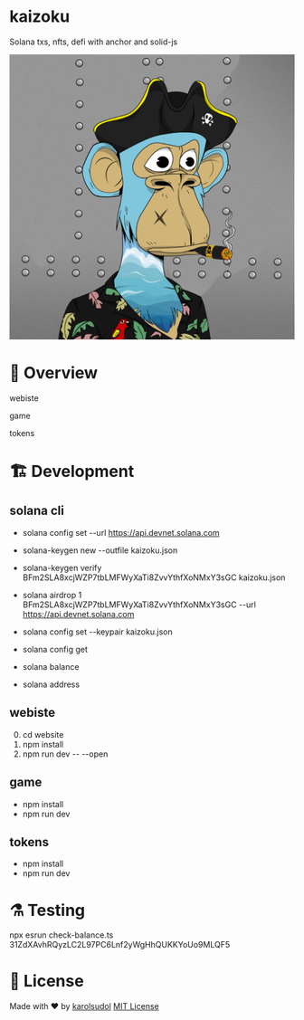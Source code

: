 # kaizoku

Solana txs, nfts, defi with anchor and solid-js

![](assets/pirate.jpeg)


# 📃 Overview

webiste

game

tokens


# 🏗️ Development

## solana cli

- solana config set --url https://api.devnet.solana.com 

- solana-keygen new --outfile kaizoku.json

- solana-keygen verify BFm2SLA8xcjWZP7tbLMFWyXaTi8ZvvYthfXoNMxY3sGC kaizoku.json 

- solana airdrop 1 BFm2SLA8xcjWZP7tbLMFWyXaTi8ZvvYthfXoNMxY3sGC --url https://api.devnet.solana.com

- solana config set --keypair kaizoku.json

- solana config get  

- solana balance

- solana address

## webiste

0. cd website
1. npm install
2. npm run dev -- --open

## game

- npm install
- npm run dev

## tokens

- npm install
- npm run dev



# ⚗️ Testing

npx esrun check-balance.ts 31ZdXAvhRQyzLC2L97PC6Lnf2yWgHhQUKKYoUo9MLQF5

# 📄 License
Made with ❤️ by [karolsudol](https://github.com/karolsudol)
[MIT License](https://opensource.org/licenses/MIT)

